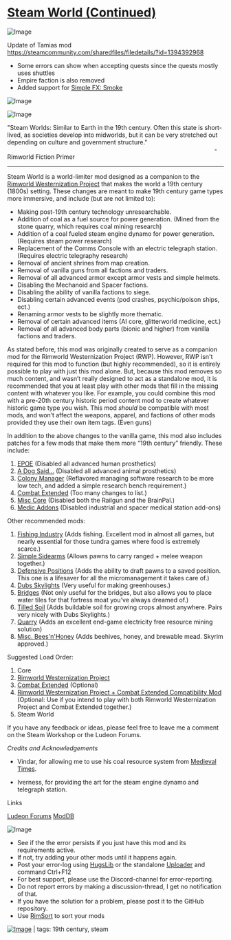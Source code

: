 # [Steam World (Continued)](https://steamcommunity.com/sharedfiles/filedetails/?id=2238859064)

![Image](https://i.imgur.com/buuPQel.png)

Update of Tamias mod
https://steamcommunity.com/sharedfiles/filedetails/?id=1394392968

- Some errors can show when accepting quests since the quests mostly uses shuttles
- Empire faction is also removed
- Added support for [Simple FX: Smoke](https://steamcommunity.com/sharedfiles/filedetails/?id=2574489704)

![Image](https://i.imgur.com/pufA0kM.png)
	
![Image](https://i.imgur.com/Z4GOv8H.png)

"Steam Worlds: Similar to Earth in the 19th century. Often this state is short-lived, as societies develop into midworlds, but it can be very stretched out depending on culture and government structure."
⠀⠀⠀⠀⠀⠀⠀⠀⠀⠀⠀⠀⠀⠀⠀⠀⠀⠀⠀⠀⠀⠀⠀⠀⠀⠀⠀⠀⠀⠀⠀⠀⠀⠀⠀⠀⠀⠀⠀⠀⠀⠀⠀⠀⠀⠀⠀- Rimworld Fiction Primer
__________________________________________________________________________

Steam World is a world-limiter mod designed as a companion to the [Rimworld Westernization Project](https://steamcommunity.com/workshop/filedetails/?id=1119081000) that makes the world a 19th century (1800s) setting. These changes are meant to make 19th century game types more immersive, and include (but are not limited to):

- Making post-19th century technology unresearchable.
- Addition of coal as a fuel source for power generation. (Mined from the stone quarry, which requires coal mining research)
- Addition of a coal fueled steam engine dynamo for power generation. (Requires steam power research)
- Replacement of the Comms Console with an electric telegraph station. (Requires electric telegraphy research)
- Removal of ancient shrines from map creation.
- Removal of vanilla guns from all factions and traders.
- Removal of all advanced armor except armor vests and simple helmets.
- Disabling the Mechanoid and Spacer factions.
- Disabling the ability of vanilla factions to siege.
- Disabling certain advanced events (pod crashes, psychic/poison ships, ect.)
- Renaming armor vests to be slightly more thematic.
- Removal of certain advanced items (AI core, glitterworld medicine, ect.)
- Removal of all advanced body parts (bionic and higher) from vanilla factions and traders.

As stated before, this mod was originally created to serve as a companion mod for the Rimworld Westernization Project (RWP). However, RWP isn't required for this mod to function (but highly recommended), so it is entirely possible to play with just this mod alone. But, because this mod removes so much content, and wasn’t really designed to act as a standalone mod, it is recommended that you at least play with other mods that fill in the missing content with whatever you like. For example, you could combine this mod with a pre-20th century historic period content mod to create whatever historic game type you wish. This mod *should* be compatible with most mods, and won’t affect the weapons, apparel, and factions of other mods provided they use their own item tags. (Even guns)

In addition to the above changes to the vanilla game, this mod also includes patches for a few mods that make them more “19th century” friendly. These include:

1. [EPOE](http://steamcommunity.com/sharedfiles/filedetails/?id=725956940) (Disabled all advanced human prosthetics)
4. [A Dog Said...](http://steamcommunity.com/sharedfiles/filedetails/?id=746425621) (Disabled all advanced animal prosthetics)
5. [Colony Manager](http://steamcommunity.com/sharedfiles/filedetails/?id=715565262) (Reflavored managing software research to be more low tech, and added a simple research bench requirement.)
6. [Combat Extended](https://steamcommunity.com/workshop/filedetails/?id=960196012) (Too many changes to list.)
7. [Misc Core](https://steamcommunity.com/workshop/filedetails/?id=704181221) (Disabled both the Railgun and the BrainPal.)
8. [Medic Addons](https://steamcommunity.com/sharedfiles/filedetails/?id=786233894) (Disabled industrial and spacer medical station add-ons)

Other recommended mods:

1. [Fishing Industry](http://steamcommunity.com/sharedfiles/filedetails/?id=758810805) (Adds fishing. Excellent mod in almost all games, but nearly essential for those tundra games where food is extremely scarce.)
2. [Simple Sidearms](http://steamcommunity.com/sharedfiles/filedetails/?id=927155256) (Allows pawns to carry ranged + melee weapon together.)
3. [Defensive Positions](http://steamcommunity.com/sharedfiles/filedetails/?id=761219125) (Adds the ability to draft pawns to a saved position. This one is a lifesaver for all the micromanagement it takes care of.)
4. [Dubs Skylights](http://steamcommunity.com/sharedfiles/filedetails/?id=833899765) (Very useful for making greenhouses.)
5. [Bridges](http://steamcommunity.com/sharedfiles/filedetails/?id=788610933) (Not only useful for the bridges, but also allows you to place water tiles for that fortress moat you’ve always dreamed of.)
6. [Tilled Soil](http://steamcommunity.com/sharedfiles/filedetails/?id=725747149) (Adds buildable soil for growing crops almost anywhere. Pairs very nicely with Dubs Skylights.)
7. [Quarry](http://steamcommunity.com/sharedfiles/filedetails/?id=1208163715) (Adds an excellent end-game electricity free resource mining solution)
8. [Misc. Bees'n'Honey](http://steamcommunity.com/sharedfiles/filedetails/?id=766264659) (Adds beehives, honey, and brewable mead. Skyrim approved.)

Suggested Load Order:

1. Core
2. [Rimworld Westernization Project](https://steamcommunity.com/workshop/filedetails/?id=1119081000)
3. [Combat Extended](https://steamcommunity.com/workshop/filedetails/?id=960196012) (Optional)
4. [Rimworld Westernization Project + Combat Extended Compatibility Mod](https://steamcommunity.com/sharedfiles/filedetails/?id=1386157873) (Optional: Use if you intend to play with both Rimworld Westernization Project and Combat Extended together.)
5. Steam World

If you have any feedback or ideas, please feel free to leave me a comment on the Steam Workshop or the Ludeon Forums.

*Credits and Acknowledgements*

- Vindar, for allowing me to use his coal resource system from [Medieval Times](http://steamcommunity.com/sharedfiles/filedetails/?id=732569232).

- Iverness, for providing the art for the steam engine dynamo and telegraph station.

Links

[Ludeon Forums](https://ludeon.com/forums/index.php?topic=41580)
[ModDB](https://www.moddb.com/games/rimworld/downloads/steam-world-19th-century)


![Image](https://i.imgur.com/PwoNOj4.png)



-  See if the the error persists if you just have this mod and its requirements active.
-  If not, try adding your other mods until it happens again.
-  Post your error-log using [HugsLib](https://steamcommunity.com/workshop/filedetails/?id=818773962) or the standalone [Uploader](https://steamcommunity.com/sharedfiles/filedetails/?id=2873415404) and command Ctrl+F12
-  For best support, please use the Discord-channel for error-reporting.
-  Do not report errors by making a discussion-thread, I get no notification of that.
-  If you have the solution for a problem, please post it to the GitHub repository.
-  Use [RimSort](https://github.com/RimSort/RimSort/releases/latest) to sort your mods

 

[![Image](https://img.shields.io/github/v/release/emipa606/SteamWorld?label=latest%20version&style=plastic&color=9f1111&labelColor=black)](https://steamcommunity.com/sharedfiles/filedetails/changelog/2238859064) | tags: 19th century,  steam
